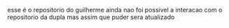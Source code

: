 esse é o repositorio do guilherme
ainda nao foi possivel a interacao com o repositorio da dupla mas assim que puder sera atualizado
